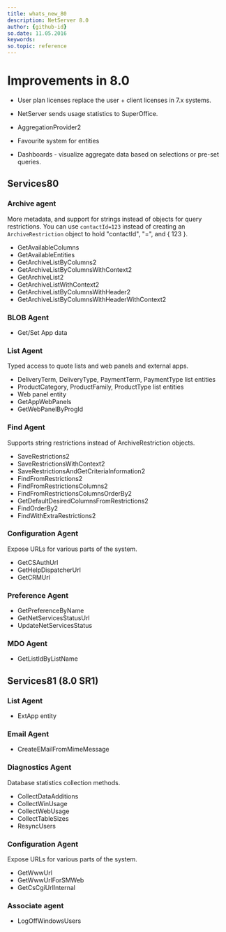 ```yaml
---
title: whats_new_80
description: NetServer 8.0
author: {github-id}
so.date: 11.05.2016
keywords:
so.topic: reference
---
```


# Improvements in 8.0

* User plan licenses replace the user + client licenses in 7.x systems.

* NetServer sends usage statistics to SuperOffice.

* AggregationProvider2 <!-- SuperOffice.CRM.ArchiveLists.Aggregation.AggregationProvider2 -->

* Favourite system for entities <!-- SuperOffice.CRM.Data.FavouriteTableInfo -->

* Dashboards - visualize aggregate data based on selections or pre-set queries.

## Services80

### Archive agent

More metadata, and support for strings instead of objects for query restrictions. You can use `contactId=123` instead of creating an `ArchiveRestriction` object to hold "contactId", "=", and { 123 }.

* GetAvailableColumns
* GetAvailableEntities
* GetArchiveListByColumns2
* GetArchiveListByColumnsWithContext2
* GetArchiveList2
* GetArchiveListWithContext2
* GetArchiveListByColumnsWithHeader2
* GetArchiveListByColumnsWithHeaderWithContext2

### BLOB Agent

* Get/Set App data

### List Agent

Typed access to quote lists and web panels and external apps.

* DeliveryTerm, DeliveryType, PaymentTerm, PaymentType list entities
* ProductCategory, ProductFamily, ProductType list entities
* Web panel entity
* GetAppWebPanels
* GetWebPanelByProgId

### Find Agent

Supports string restrictions instead of ArchiveRestriction objects.

* SaveRestrictions2
* SaveRestrictionsWithContext2
* SaveRestrictionsAndGetCriteriaInformation2
* FindFromRestrictions2
* FindFromRestrictionsColumns2
* FindFromRestrictionsColumnsOrderBy2
* GetDefaultDesiredColumnsFromRestrictions2
* FindOrderBy2
* FindWithExtraRestrictions2

### Configuration Agent

Expose URLs for various parts of the system.

* GetCSAuthUrl
* GetHelpDispatcherUrl
* GetCRMUrl

### Preference Agent

* GetPreferenceByName
* GetNetServicesStatusUrl
* UpdateNetServicesStatus

### MDO Agent

* GetListIdByListName

## Services81 (8.0 SR1)

### List Agent

* ExtApp entity

### Email Agent

* CreateEMailFromMimeMessage

### Diagnostics Agent

Database statistics collection methods.

* CollectDataAdditions
* CollectWinUsage
* CollectWebUsage
* CollectTableSizes
* ResyncUsers

### Configuration Agent

Expose URLs for various parts of the system.

* GetWwwUrl
* GetWwwUrlForSMWeb
* GetCsCgiUrlInternal

### Associate agent

* LogOffWindowsUsers

<!-- Referenced links -->

